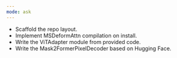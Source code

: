```yaml
---
mode: ask
---
```

- Scaffold the repo layout.
- Implement MSDeformAttn compilation on install.
- Write the ViTAdapter module from provided code.
- Write the Mask2FormerPixelDecoder based on Hugging Face.
